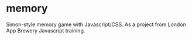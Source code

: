 # memory
Simon-style memory game with Javascript/CSS. As a project from London App Brewery Javascript training.
